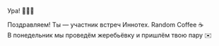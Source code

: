 Ура! 💙💙💙
  
Поздравляем! Ты — участник встреч Иннотех. Random Coffee ☕  
В понедельник мы проведём жеребьёвку и пришлём твою пару ✉️